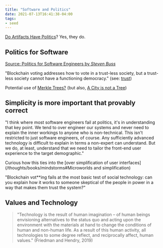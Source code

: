 ```yaml
---
title: "Software and Politics"
date: 2021-07-13T16:41:38-04:00
tags:
- seed
---
```


[Do Artifacts Have Politics](thoughts/Do%20Artifacts%20Have%20Politics.md)? Yes, they do.

## Politics for Software
[Source: Politics for Software Engineers by *Steven Buss*](https://sbuss.substack.com/p/politics-for-software-engineers-part-2)

"Blockchain voting addresses how to vote in a trust-less society, but a trust-less society cannot have a functioning democracy." (see: [trust](thoughts/trust.md))

Potential use of [Merkle Trees?](https://en.wikipedia.org/wiki/Merkle_tree) (but also, [A City is not a Tree](thoughts/A%20City%20is%20not%20a%20Tree.md))

## Simplicity is more important that provably correct
"I think where most software engineers fail at politics, it's in understanding that key point. We tend to over engineer our systems and never need to explain the inner workings to anyone who is non-technical. This isn't restricted to just software engineers, of course. Any sufficiently advanced technology is difficult to explain in terms a non-expert can understand. But we do, at least, understand that we need to tailor the front-end user experience to the target demographic."

Curious how this ties into the [over simplification of user interfaces](/thoughts/books/mindstorms#Microworlds and simplification)

"Blockchain vot**ing fails at the most basic test of social technology: can you explain how it works to someone skeptical of the people in power in a way that makes them trust the system?"

## Values and Technology
> "Technology is the result of human imagination – of human beings envisioning alternatives to the status quo and acting upon the environment with the materials at hand to change the conditions of human and non-human life. As a result of this human activity, all technologies to some degree reflect, and reciprocally affect, human values." (Friedman and Hendry, 2019)